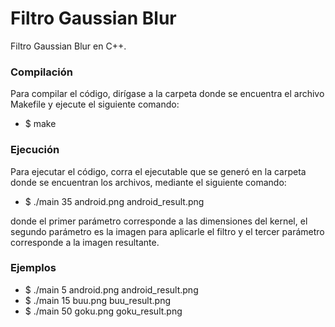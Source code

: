 # Filtro Gaussian Blur 

Filtro Gaussian Blur en C++.

### Compilación
Para compilar el código, dirígase a la carpeta donde se encuentra el archivo Makefile y ejecute el siguiente comando: 
* $ make

### Ejecución
Para ejecutar el código, corra el ejecutable que se generó en la carpeta donde se encuentran los archivos, mediante el siguiente comando: 
* $ ./main 35 android.png android_result.png

donde el primer parámetro corresponde a las dimensiones del kernel, el segundo parámetro es la imagen para aplicarle el filtro y el tercer parámetro corresponde a la imagen resultante.

### Ejemplos 

* $ ./main 5 android.png android_result.png
* $ ./main 15 buu.png buu_result.png
* $ ./main 50 goku.png goku_result.png

